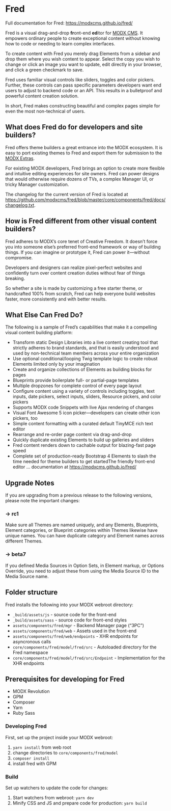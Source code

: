 # Fred

Full documentation for Fred: https://modxcms.github.io/fred/

Fred is a visual drag-and-drop **fr**ont-end **ed**itor for [MODX CMS](https://modx.com). It empowers ordinary people to create exceptional content without knowing how to code or needing to learn complex interfaces. 

To create content with Fred you merely drag Elements from a sidebar and drop them where you wish content to appear. Select the copy you wish to change or click an image you want to update, edit directly in your browser, and click a green checkmark to save. 

Fred uses familiar visual controls like sliders, toggles and color pickers. Further, these controls can pass specific parameters developers want end users to adjust to backend code or an API. This results in a bulletproof and powerful content creation solution. 

In short, Fred makes constructing beautiful and complex pages simple for even the most non-technical of users.

## What does Fred do for developers and site builders?

Fred offers theme builders a great entrance into the MODX ecosystem. It is easy to port existing themes to Fred and export them for submission to the [MODX Extras](https://modx.com/extras/). 

For existing MODX developers, Fred brings an option to create more flexible and intuitive editing experiences for site owners. Fred can power designs that would otherwise require dozens of TVs, a complex Manager UI, or tricky Manager customization. 

The changelog for the current version of Fred is located at https://github.com/modxcms/fred/blob/master/core/components/fred/docs/changelog.txt.

## How is Fred different from other visual content builders?

Fred adheres to MODX’s core tenet of Creative Freedom. It doesn’t force you into someone else’s preferred front-end framework or way of building things. If you can imagine or prototype it, Fred can power it—without compromise. 

Developers and designers can realize pixel-perfect websites and confidently turn over content creation duties without fear of things breaking. 
 
So whether a site is made by customizing a free starter theme, or handcrafted 100% from scratch, Fred can help everyone build websites faster, more consistently and with better results. 

## What Else Can Fred Do?

The following is a sample of Fred’s capabilities that make it a compelling visual content building platform:

- Transform static Design Libraries into a live content creating tool that strictly adheres to brand standards, and that is easily understood and used by non-technical team members across your entire organization
- Use optional conditional/looping Twig template logic to create robust Elements limited only by your imagination
- Create and organize collections of Elements as building blocks for pages
- Blueprints provide boilerplate full- or partial-page templates
- Multiple dropzones for complete control of every page layout
- Configure content using a variety of controls including toggles, text inputs, date pickers, select inputs, sliders, Resource pickers, and color pickers
- Supports MODX code Snippets with live Ajax rendering of changes
- Visual Font Awesome 5 icon picker—developers can create other icon pickers, too 
- Simple content formatting with a curated default TinyMCE rich text editor
- Rearrange and re-order page content via drag-and-drop
- Quickly duplicate existing Elements to build up galleries and sliders
- Fred content renders down to cachable output for blazing-fast page speed
- Complete set of production-ready Bootstrap 4 Elements to slash the time needed for theme builders to get startedThe friendly front-end editor … documentation at https://modxcms.github.io/fred/

## Upgrade Notes
If you are upgrading from a previous release to the following versions, please note the important changes:

### -> rc1
Make sure all Themes are named uniquely, and any Elements, Blueprints, Element categories, or Blueprint categories within Themes likewise have unique names. You can have duplicate category and Element names across different Themes.

### -> beta7
If you defined Media Sources in Option Sets, in Element markup, or Options Override, you need to adjust these from using the Media Source ID to the Media Source name.


## Folder structure
Fred installs the following into your MODX webroot directory:

- `_build/assets/js` - source code for the front-end
- `_build/assets/sass` - source code for front-end styles
- `assets/components/fred/mgr` - Backend Manager page (“3PC”)
- `assets/components/fred/web` - Assets used in the front-end
- `assets/components/fred/web/endpoints` - XHR endpoints for asyncronous calls
- `core/components/fred/model/fred/src` - Autoloaded directory for the Fred namespace
- `core/components/fred/model/fred/src/Endpoint` - Implementation for the XHR endpoints

## Prerequisites for developing for Fred
- MODX Revolution
- GPM
- Composer
- Yarn
- Ruby Sass

### Developing Fred
First, set up the project inside your MODX webroot: 

1. `yarn install` from web root
2. change directories to `core/components/fred/model`
3. `composer install`
4. install fred with GPM

### Build
Set up watchers to update the code for changes:

1. Start watchers from webroot: `yarn dev`
2. Minify CSS and JS and prepare code for production: `yarn build` 
